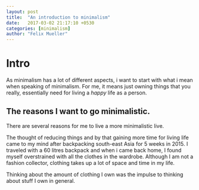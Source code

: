 ```yaml
---
layout: post
title:  "An introduction to minimalism"
date:   2017-03-02 21:17:10 +0530
categories: [minimalism]
author: "Felix Mueller"
---
```

# Intro
As minimalism has a lot of different aspects, i want to start with what i mean when speaking of minimalism.
For me, it means just owning things that you really, essentially need for living a *happy* life as a person.

## The reasons I want to go minimalistic.
There are several reasons for me to live a more minimalistic live.

The thought of reducing things and by that gaining more time for living life came to my mind after backpacking south-east Asia for 5 weeks in 2015. I traveled with a 60 litres backpack and when i came back home, I found myself overstrained with all the clothes in the wardrobe. Although I am not a fashion collector, clothing takes up a lot of space and time in my life.

Thinking about the amount of clothing I own was the impulse to thinking about stuff I own in general.
